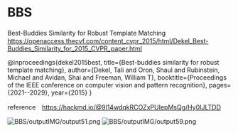 # BBS

Best-Buddies Similarity for Robust Template Matching　https://openaccess.thecvf.com/content_cvpr_2015/html/Dekel_Best-Buddies_Similarity_for_2015_CVPR_paper.html

@inproceedings{dekel2015best,
  title={Best-buddies similarity for robust template matching},
  author={Dekel, Tali and Oron, Shaul and Rubinstein, Michael and Avidan, Shai and Freeman, William T},
  booktitle={Proceedings of the IEEE conference on computer vision and pattern recognition},
  pages={2021--2029},
  year={2015}
}

reference　https://hackmd.io/@9l14wdqkRCOZxPUIepMsQg/Hy0IJLTDD

![BBS/outputIMG/output51.png](https://github.com/tagamirina/BBS/blob/main/outputIMG/output51.png)
![BBS/outputIMG/output59.png](https://github.com/tagamirina/BBS/blob/main/outputIMG/output59.png)
